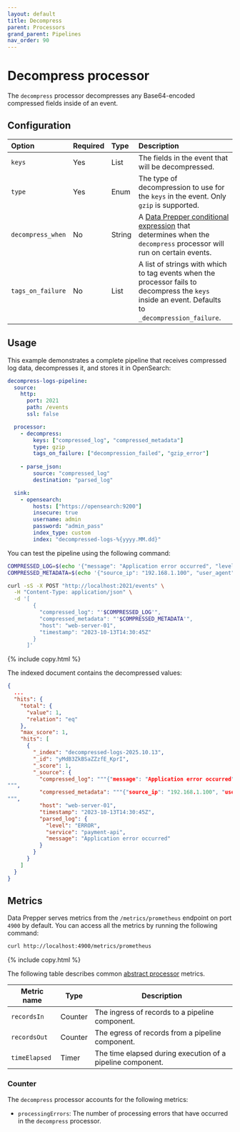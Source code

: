 ```yaml
---
layout: default
title: Decompress
parent: Processors
grand_parent: Pipelines
nav_order: 90
---
```


# Decompress processor

The `decompress` processor decompresses any Base64-encoded compressed fields inside of an event.

## Configuration

Option | Required | Type | Description
:--- | :--- | :--- | :---
`keys` | Yes | List<String> | The fields in the event that will be decompressed.                                                                                          
`type` | Yes | Enum | The type of decompression to use for the `keys` in the event. Only `gzip` is supported.                                           
`decompress_when` | No | String| A [Data Prepper conditional expression]({{site.url}}{{site.baseurl}}/data-prepper/pipelines/expression-syntax/) that determines when the `decompress` processor will run on certain events.
`tags_on_failure` | No | List<String> | A list of strings with which to tag events when the processor fails to decompress the `keys` inside an event. Defaults to `_decompression_failure`.                               

## Usage

This example demonstrates a complete pipeline that receives compressed log data, decompresses it, and stores it in OpenSearch:

```yaml
decompress-logs-pipeline:
  source:
    http:
      port: 2021
      path: /events
      ssl: false

  processor:
    - decompress:
        keys: ["compressed_log", "compressed_metadata"]
        type: gzip
        tags_on_failure: ["decompression_failed", "gzip_error"]
    
    - parse_json:
        source: "compressed_log"
        destination: "parsed_log"

  sink:
    - opensearch:
        hosts: ["https://opensearch:9200"]
        insecure: true
        username: admin
        password: "admin_pass"
        index_type: custom
        index: "decompressed-logs-%{yyyy.MM.dd}"
```

You can test the pipeline using the following command:

```bash
COMPRESSED_LOG=$(echo '{"message": "Application error occurred", "level": "ERROR", "service": "payment-api"}' | gzip | base64 -w 0)
COMPRESSED_METADATA=$(echo '{"source_ip": "192.168.1.100", "user_agent": "Mozilla/5.0", "response_time_ms": 245}' | gzip | base64 -w 0)

curl -sS -X POST "http://localhost:2021/events" \
  -H "Content-Type: application/json" \
  -d '[
        {
          "compressed_log": "'$COMPRESSED_LOG'",
          "compressed_metadata": "'$COMPRESSED_METADATA'",
          "host": "web-server-01",
          "timestamp": "2023-10-13T14:30:45Z"
        }
      ]'
```
{% include copy.html %}

The indexed document contains the decompressed values:

```json
{
  ...
  "hits": {
    "total": {
      "value": 1,
      "relation": "eq"
    },
    "max_score": 1,
    "hits": [
      {
        "_index": "decompressed-logs-2025.10.13",
        "_id": "yMdB3ZkBSaZZzfE_KprI",
        "_score": 1,
        "_source": {
          "compressed_log": """{"message": "Application error occurred", "level": "ERROR", "service": "payment-api"}
""",
          "compressed_metadata": """{"source_ip": "192.168.1.100", "user_agent": "Mozilla/5.0", "response_time_ms": 245}
""",
          "host": "web-server-01",
          "timestamp": "2023-10-13T14:30:45Z",
          "parsed_log": {
            "level": "ERROR",
            "service": "payment-api",
            "message": "Application error occurred"
          }
        }
      }
    ]
  }
}
```

## Metrics 

Data Prepper serves metrics from the `/metrics/prometheus` endpoint on port `4900` by default. You can access all the metrics by running the following command:

```bash
curl http://localhost:4900/metrics/prometheus
```
{% include copy.html %}

The following table describes common [abstract processor](https://github.com/opensearch-project/data-prepper/blob/main/data-prepper-api/src/main/java/org/opensearch/dataprepper/model/processor/AbstractProcessor.java) metrics. 

| Metric name | Type | Description |
| ------------- | ---- | -----------|
| `recordsIn` | Counter | The ingress of records to a pipeline component. |
| `recordsOut` | Counter | The egress of records from a pipeline component. |
| `timeElapsed` | Timer | The time elapsed during execution of a pipeline component. |

### Counter

The `decompress` processor accounts for the following metrics:

* `processingErrors`: The number of processing errors that have occurred in the `decompress` processor.

